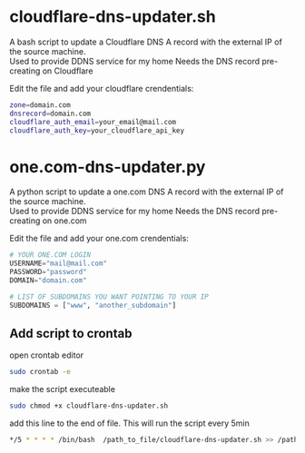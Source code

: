 
# cloudflare-dns-updater.sh
A bash script to update a Cloudflare DNS A record with the external IP of the source machine.  
Used to provide DDNS service for my home
Needs the DNS record pre-creating on Cloudflare

Edit the file and add your cloudflare crendentials:
```bash
zone=domain.com
dnsrecord=domain.com
cloudflare_auth_email=your_email@mail.com
cloudflare_auth_key=your_cloudflare_api_key
```

# one.com-dns-updater.py
A python script to update a one.com DNS A record with the external IP of the source machine.  
Used to provide DDNS service for my home
Needs the DNS record pre-creating on one.com

Edit the file and add your one.com crendentials:
```python
# YOUR ONE.COM LOGIN
USERNAME="mail@mail.com"
PASSWORD="password"
DOMAIN="domain.com"

# LIST OF SUBDOMAINS YOU WANT POINTING TO YOUR IP
SUBDOMAINS = ["www", "another_subdomain"]
```

## Add script to crontab

open crontab editor
```bash 
sudo crontab -e
```


make the script executeable
```bash
sudo chmod +x cloudflare-dns-updater.sh
```

add this line to the end of file.
This will run the script every 5min
```bash
*/5 * * * * /bin/bash  /path_to_file/cloudflare-dns-updater.sh >> /path_to_logfile/domain_status.txt 2>&1
```